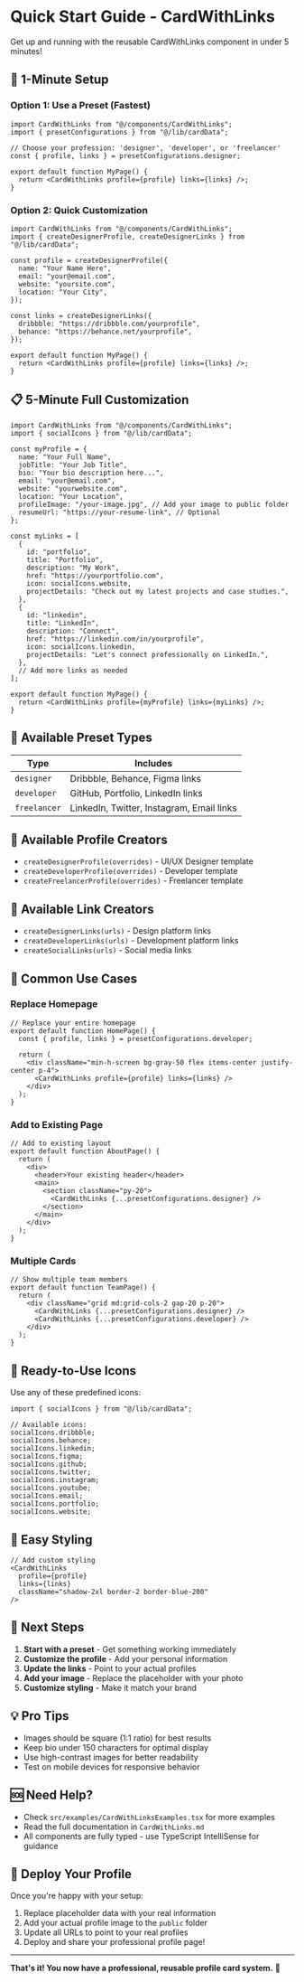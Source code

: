 # Quick Start Guide - CardWithLinks

Get up and running with the reusable CardWithLinks component in under 5 minutes!

## 🚀 1-Minute Setup

### Option 1: Use a Preset (Fastest)

```tsx
import CardWithLinks from "@/components/CardWithLinks";
import { presetConfigurations } from "@/lib/cardData";

// Choose your profession: 'designer', 'developer', or 'freelancer'
const { profile, links } = presetConfigurations.designer;

export default function MyPage() {
  return <CardWithLinks profile={profile} links={links} />;
}
```

### Option 2: Quick Customization

```tsx
import CardWithLinks from "@/components/CardWithLinks";
import { createDesignerProfile, createDesignerLinks } from "@/lib/cardData";

const profile = createDesignerProfile({
  name: "Your Name Here",
  email: "your@email.com",
  website: "yoursite.com",
  location: "Your City",
});

const links = createDesignerLinks({
  dribbble: "https://dribbble.com/yourprofile",
  behance: "https://behance.net/yourprofile",
});

export default function MyPage() {
  return <CardWithLinks profile={profile} links={links} />;
}
```

## 📋 5-Minute Full Customization

```tsx
import CardWithLinks from "@/components/CardWithLinks";
import { socialIcons } from "@/lib/cardData";

const myProfile = {
  name: "Your Full Name",
  jobTitle: "Your Job Title",
  bio: "Your bio description here...",
  email: "your@email.com",
  website: "yourwebsite.com",
  location: "Your Location",
  profileImage: "/your-image.jpg", // Add your image to public folder
  resumeUrl: "https://your-resume-link", // Optional
};

const myLinks = [
  {
    id: "portfolio",
    title: "Portfolio",
    description: "My Work",
    href: "https://yourportfolio.com",
    icon: socialIcons.website,
    projectDetails: "Check out my latest projects and case studies.",
  },
  {
    id: "linkedin",
    title: "LinkedIn",
    description: "Connect",
    href: "https://linkedin.com/in/yourprofile",
    icon: socialIcons.linkedin,
    projectDetails: "Let's connect professionally on LinkedIn.",
  },
  // Add more links as needed
];

export default function MyPage() {
  return <CardWithLinks profile={myProfile} links={myLinks} />;
}
```

## 🎨 Available Preset Types

| Type         | Includes                                  |
| ------------ | ----------------------------------------- |
| `designer`   | Dribbble, Behance, Figma links            |
| `developer`  | GitHub, Portfolio, LinkedIn links         |
| `freelancer` | LinkedIn, Twitter, Instagram, Email links |

## 🔧 Available Profile Creators

- `createDesignerProfile(overrides)` - UI/UX Designer template
- `createDeveloperProfile(overrides)` - Developer template
- `createFreelancerProfile(overrides)` - Freelancer template

## 🔗 Available Link Creators

- `createDesignerLinks(urls)` - Design platform links
- `createDeveloperLinks(urls)` - Development platform links
- `createSocialLinks(urls)` - Social media links

## 🎯 Common Use Cases

### Replace Homepage

```tsx
// Replace your entire homepage
export default function HomePage() {
  const { profile, links } = presetConfigurations.developer;

  return (
    <div className="min-h-screen bg-gray-50 flex items-center justify-center p-4">
      <CardWithLinks profile={profile} links={links} />
    </div>
  );
}
```

### Add to Existing Page

```tsx
// Add to existing layout
export default function AboutPage() {
  return (
    <div>
      <header>Your existing header</header>
      <main>
        <section className="py-20">
          <CardWithLinks {...presetConfigurations.designer} />
        </section>
      </main>
    </div>
  );
}
```

### Multiple Cards

```tsx
// Show multiple team members
export default function TeamPage() {
  return (
    <div className="grid md:grid-cols-2 gap-20 p-20">
      <CardWithLinks {...presetConfigurations.designer} />
      <CardWithLinks {...presetConfigurations.developer} />
    </div>
  );
}
```

## 📱 Ready-to-Use Icons

Use any of these predefined icons:

```tsx
import { socialIcons } from "@/lib/cardData";

// Available icons:
socialIcons.dribbble;
socialIcons.behance;
socialIcons.linkedin;
socialIcons.figma;
socialIcons.github;
socialIcons.twitter;
socialIcons.instagram;
socialIcons.youtube;
socialIcons.email;
socialIcons.portfolio;
socialIcons.website;
```

## 🎨 Easy Styling

```tsx
// Add custom styling
<CardWithLinks
  profile={profile}
  links={links}
  className="shadow-2xl border-2 border-blue-200"
/>
```

## 🔄 Next Steps

1. **Start with a preset** - Get something working immediately
2. **Customize the profile** - Add your personal information
3. **Update the links** - Point to your actual profiles
4. **Add your image** - Replace the placeholder with your photo
5. **Customize styling** - Make it match your brand

## 💡 Pro Tips

- Images should be square (1:1 ratio) for best results
- Keep bio under 150 characters for optimal display
- Use high-contrast images for better readability
- Test on mobile devices for responsive behavior

## 🆘 Need Help?

- Check `src/examples/CardWithLinksExamples.tsx` for more examples
- Read the full documentation in `CardWithLinks.md`
- All components are fully typed - use TypeScript IntelliSense for guidance

## 🚀 Deploy Your Profile

Once you're happy with your setup:

1. Replace placeholder data with your real information
2. Add your actual profile image to the `public` folder
3. Update all URLs to point to your real profiles
4. Deploy and share your professional profile page!

---

**That's it! You now have a professional, reusable profile card system.** 🎉
